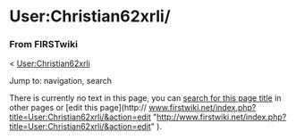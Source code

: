 

# User:Christian62xrli/

### From FIRSTwiki

&lt; [User:Christian62xrli](User:Christian62xrli
"User:Christian62xrli" )

Jump to: navigation, search

There is currently no text in this page, you can [search for this page
title](Special:Search/Christian62xrli/
"Special:Search/Christian62xrli/" ) in other pages or [edit this page](http://
www.firstwiki.net/index.php?title=User:Christian62xrli/&action=edit
"http://www.firstwiki.net/index.php?title=User:Christian62xrli/&action=edit"
).

